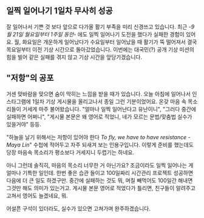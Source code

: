 

## 일찍 일어나기 1일차 무사히 성공

잘 일어나서 기쁜 것 보다 앞으로 다가올 활기 부족을 미리 신경쓰고 있습니다.
최근 *-9월 21일 월요일부터 1주일 동안-* 에도 일찍 일어나기 도전을 했다가 실패한 경험이 있어요.
월, 화요일은 개운하게 일어났다가 수요일부터 일어났을 때 활기가 뚝 떨어져서 결국 목요일부터 이전 기상 시간으로 돌아갔었습니다.
이번에는 대국민(?) 공개 기상 미션의 힘을 빌어 같은 실패를 겪지 않고 기상 시간을 앞당기겠습니다.

## "저항"의 공포

거센 맞바람을 맞으면 숨이 막히는 느낌을 받을 때가 있습니다.
오늘 아침에 일어나서 인스타그램에 1일차 기상 게시물을 올리고나서 종일 그런 기분이었어요.
온갖 마음 속 목소리들이 거세게 마주 불어왔습니다.
"얼마나 일찍 일어난다고 유난이니", "그러다 중간에 실패하면 어쩌니", "게시물 본문은 왜 영어로 적었니, 네가 모르는 문법/맞춤법 실수가 있을거야" 등등.

"하늘을 날기 위해서는 저항이 있어야 한다 *To fly, we have to have resistance - Maya Lin*"
수첩에 적어두고 자주 되새겨 보는 인용구입니다.
이렇게 준비를 했는데도 당장 마음속 목소리가 평소보다 거세지니 두렵기는 하네요.

아니 그런데 솔직히, 마음의 목소리 너무한 거 아닌가요?
조금이라도 일찍 일어나는 게 얼마나 기특한 일인데. 한번 좋은 습관 들이고 100일짜리 시간관리 프로젝트 성공하면 다음에 더 큰 일도 하겠구만.
중간에 실패하는 것도 뭐, 며칠 빼먹어도 100일간 해내면 그것만 해도 의미가 있는거고.
게시물 본문 영어로 적었다가 틀리면, 친구들이 알려주고 고쳐서 영어도 늘겠네요, 뭐.

어설픈 구석이 있더라도, 실수가 있으면 고쳐가며 완주하겠습니다.

